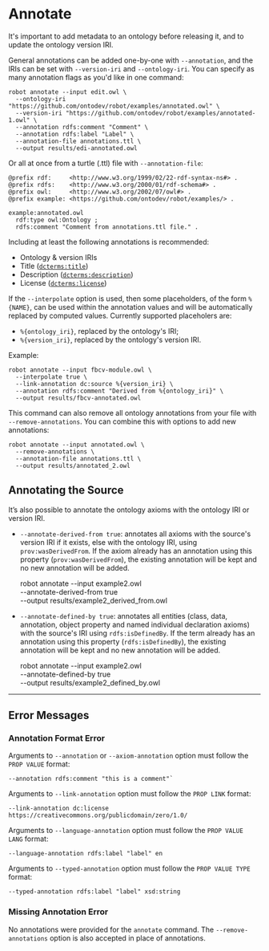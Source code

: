 # Annotate

It's important to add metadata to an ontology before releasing it, and to update the ontology version IRI.

General annotations can be added one-by-one with `--annotation`, and the IRIs can be set with `--version-iri` and `--ontology-iri`. You can specify as many annotation flags as you'd like in one command:

    robot annotate --input edit.owl \
      --ontology-iri "https://github.com/ontodev/robot/examples/annotated.owl" \
      --version-iri "https://github.com/ontodev/robot/examples/annotated-1.owl" \
      --annotation rdfs:comment "Comment" \
      --annotation rdfs:label "Label" \
      --annotation-file annotations.ttl \
      --output results/edi-annotated.owl

Or all at once from a turtle (.ttl) file with `--annotation-file`:
<!-- DO NOT TEST -->
```
@prefix rdf:     <http://www.w3.org/1999/02/22-rdf-syntax-ns#> .
@prefix rdfs:    <http://www.w3.org/2000/01/rdf-schema#> .
@prefix owl:     <http://www.w3.org/2002/07/owl#> .
@prefix example: <https://github.com/ontodev/robot/examples/> .

example:annotated.owl
  rdf:type owl:Ontology ;
  rdfs:comment "Comment from annotations.ttl file." .
```

Including at least the following annotations is recommended:
  * Ontology & version IRIs
  * Title (<a href="http://purl.org/dc/terms/title" target="_blank">`dcterms:title`</a>)
  * Description (<a href="http://purl.org/dc/terms/description" target="_blank">`dcterms:description`</a>)
  * License (<a href="http://purl.org/dc/terms/license" target="_blank">`dcterms:license`</a>)

If the `--interpolate` option is used, then some placeholders, of the form `%{NAME}`, can be used within the annotation values and will be automatically replaced by computed values. Currently supported placeholers are:

  * `%{ontology_iri}`, replaced by the ontology's IRI;
  * `%{version_iri}`, replaced by the ontology's version IRI.

Example:

    robot annotate --input fbcv-module.owl \
      --interpolate true \
      --link-annotation dc:source %{version_iri} \
      --annotation rdfs:comment "Derived from %{ontology_iri}" \
      --output results/fbcv-annotated.owl

This command can also remove all ontology annotations from your file with `--remove-annotations`. You can combine this with options to add new annotations:

    robot annotate --input annotated.owl \
      --remove-annotations \
      --annotation-file annotations.ttl \
      --output results/annotated_2.owl


## Annotating the Source

It’s also possible to annotate the ontology axioms with the ontology IRI or version IRI.

  * `--annotate-derived-from true`: annotates all axioms with the source's version IRI if it exists, else with the ontology IRI, using `prov:wasDerivedFrom`. If the axiom already has an annotation using this property (`prov:wasDerivedFrom`), the existing annotation will be kept and no new annotation will be added.

    robot annotate --input example2.owl \
      --annotate-derived-from true \
      --output results/example2_derived_from.owl

  * `--annotate-defined-by true`: annotates all entities (class, data, annotation, object property and named individual declaration axioms) with the source's IRI using `rdfs:isDefinedBy`. If the term already has an annotation using this property (`rdfs:isDefinedBy`), the existing annotation will be kept and no new annotation will be added.

    robot annotate --input example2.owl \
      --annotate-defined-by true \
      --output results/example2_defined_by.owl

---

## Error Messages

### Annotation Format Error

Arguments to `--annotation`  or `--axiom-annotation` option must follow the `PROP VALUE` format:
```
--annotation rdfs:comment "this is a comment"`
```

Arguments to `--link-annotation` option must follow the `PROP LINK` format:
```
--link-annotation dc:license https://creativecommons.org/publicdomain/zero/1.0/
```

Arguments to `--language-annotation` option must follow the `PROP VALUE LANG` format:
```
--language-annotation rdfs:label "label" en
```

Arguments to `--typed-annotation` option must follow the `PROP VALUE TYPE` format:
```
--typed-annotation rdfs:label "label" xsd:string
```

### Missing Annotation Error

No annotations were provided for the `annotate` command. The `--remove-annotations` option is also accepted in place of annotations.

